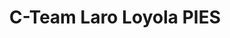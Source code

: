 ---
title: C-Team Laro Loyola PIES
redirect_to: https://forms.gle/RY3cycZqHtyVPN3u7
redirect_from: 
  - LaroLoyolaPIES
  - laroloyolapies
---
